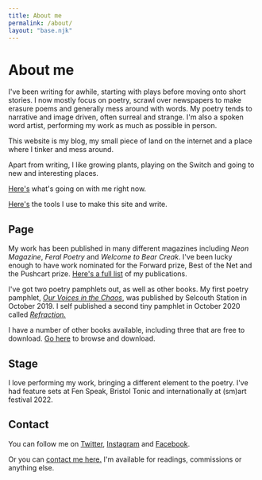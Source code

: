 ```yaml
---
title: About me
permalink: /about/
layout: "base.njk"
---
```


# About me

I've been writing for awhile, starting with plays before moving onto short stories. I now mostly focus on poetry, scrawl over newspapers to make erasure poems and generally mess around with words. My poetry tends to narrative and image driven, often surreal and strange. I'm also a spoken word artist, performing my work as much as possible in person.

This website is my blog, my small piece of land on the internet and a place where I tinker and mess around.

Apart from writing, I like growing plants, playing on the Switch and going to new and interesting places.

[Here's](https://notes.davidralphlewis.co.uk/now) what's going on with me right now.

[Here's](https://notes.davidralphlewis.co.uk/tools-i-use) the tools I use to make this site and write.

## Page

My work has been published in many different magazines including *Neon Magazine*, *Feral Poetry* and *Welcome to Bear Creak*. I've been lucky enough to have work nominated for the Forward prize, Best of the Net and the Pushcart prize. [Here's a full list](/publications/) of my publications.

I've got two poetry pamphlets out, as well as other books. My first poetry pamphlet, <em><a href="/ourvoicesinthechaos/">Our Voices in the Chaos</a></em>, was published by Selcouth Station in October 2019. I self published a second tiny pamphlet in October 2020 called <em><a href="/refractionpamphlet/">Refraction.</a></em>

I have a number of other books available, including three that are free to download. [Go here](/books/) to browse and download.

## Stage

I love performing my work, bringing a different element to the poetry. I've had feature sets at Fen Speak, Bristol Tonic and internationally at (sm)art festival 2022.

## Contact 

You can follow me on [Twitter](https://www.twitter.com/davidralphlewis), [Instagram](https://www.Instagram.com/davidralphlewis) and [Facebook](https://www.facebook.com/davidralphlewis).

Or you can [contact me here.](mailto:contact@davidralphlewis.co.uk) I'm available for readings, commissions or anything else.
